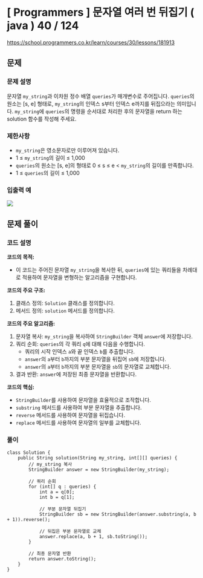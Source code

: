 # [ Programmers ] 문자열 여러 번 뒤집기 ( java ) 40 / 124
https://school.programmers.co.kr/learn/courses/30/lessons/181913

## 문제 
### 문제 설명
문자열 `my_string`과 이차원 정수 배열 `queries`가 매개변수로 주어집니다. `queries`의 원소는 [s, e] 형태로, `my_string`의 인덱스 s부터 인덱스 e까지를 뒤집으라는 의미입니다. `my_string`에 `queries`의 명령을 순서대로 처리한 후의 문자열을 return 하는 solution 함수를 작성해 주세요.

### 제한사항
- `my_string`은 영소문자로만 이루어져 있습니다.
- 1 ≤ `my_string`의 길이 ≤ 1,000
- `queries`의 원소는 [s, e]의 형태로 0 ≤ s ≤ e < `my_string`의 길이를 만족합니다.
- 1 ≤ `queries`의 길이 ≤ 1,000

### 입출력 예
![](https://i.imgur.com/p1anAxh.png)

## 문제 풀이
### 코드 설명
**코드의 목적:**

- 이 코드는 주어진 문자열 `my_string`을 복사한 뒤, `queries`에 있는 쿼리들을 차례대로 적용하여 문자열을 변형하는 알고리즘을 구현합니다.

**코드의 주요 구조:**

1. 클래스 정의: `Solution` 클래스를 정의합니다.
2. 메서드 정의: `solution` 메서드를 정의합니다.

**코드의 주요 알고리즘:**

1. 문자열 복사: `my_string`을 복사하여 `StringBuilder` 객체 `answer`에 저장합니다.
2. 쿼리 순회: `queries`의 각 쿼리 `q`에 대해 다음을 수행합니다.
    - 쿼리의 시작 인덱스 `a`와 끝 인덱스 `b`를 추출합니다.
    - `answer`의 `a`부터 `b`까지의 부분 문자열을 뒤집어 `sb`에 저장합니다.
    - `answer`의 `a`부터 `b`까지의 부분 문자열을 `sb`의 문자열로 교체합니다.
3. 결과 반환: `answer`에 저장된 최종 문자열을 반환합니다.

**코드의 핵심:**

- `StringBuilder`를 사용하여 문자열을 효율적으로 조작합니다.
- `substring` 메서드를 사용하여 부분 문자열을 추출합니다.
- `reverse` 메서드를 사용하여 문자열을 뒤집습니다.
- `replace` 메서드를 사용하여 문자열의 일부를 교체합니다.

### 풀이
```
class Solution {
    public String solution(String my_string, int[][] queries) {
        // my_string 복사
        StringBuilder answer = new StringBuilder(my_string);

        // 쿼리 순회
        for (int[] q : queries) {
            int a = q[0];
            int b = q[1];

            // 부분 문자열 뒤집기
            StringBuilder sb = new StringBuilder(answer.substring(a, b + 1)).reverse();

            // 뒤집은 부분 문자열로 교체
            answer.replace(a, b + 1, sb.toString());
        }

        // 최종 문자열 반환
        return answer.toString();
    }
}
```

